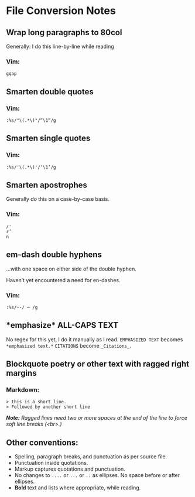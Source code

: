File Conversion Notes
=====================

## Wrap long paragraphs to 80col

Generally: I do this line-by-line while reading

### Vim:
`gqap`

## Smarten double quotes
### Vim:
`:%s/"\(.*\)"/“\1“/g`

## Smarten single quotes
### Vim:
`:%s/'\(.*\)'/‘\1’/g`

## Smarten apostrophes

Generally do this on a case-by-case basis.

### Vim:
`/'`   
`r’`   
`n`   

## em-dash double hyphens

...with one space on either side of the double hyphen.

Haven’t yet encountered a need for en-dashes.

### Vim:
`:%s/--/ — /g`

## \*emphasize\* ALL-CAPS TEXT

No regex for this yet, I do it manually as I read. `EMPHASIZED TEXT` becomes `*emphasized text.*` `CITATIONS` become `_Citations_`.


## Blockquote poetry or other text with ragged right margins
### Markdown:
`> this is a short line.    `    
`> Followed by another short line    `    

*__Note:__ Ragged lines need two or more spaces at the end of the line to force soft line breaks (\<br\>.)*

## Other conventions:

* Spelling, paragraph breaks, and punctuation as per source file.
* Punctuation inside quotations.
* Markup captures quotations and punctuation.
* No changes to `....` or `...` or `..` as ellipses. No space before or after ellipses.
* __Bold__ text  and lists where appropriate, while reading. 


